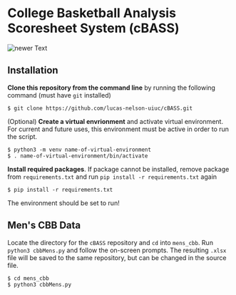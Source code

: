 # College Basketball Analysis Scoresheet System (cBASS)

![newer Text](https://media.giphy.com/media/y7X27SNnBws4KhhXTB/giphy.gif)

## Installation

**Clone this repository from the command line** by running the following command (must have `git` installed)

```
$ git clone https://github.com/lucas-nelson-uiuc/cBASS.git
```

(Optional) **Create a virtual envrionment** and activate virtual environment. For current and future uses, this environment must be active in order to run the script.

```
$ python3 -m venv name-of-virtual-environment
$ . name-of-virtual-environment/bin/activate
```

**Install required packages**. If package cannot be installed, remove package from `requirements.txt` and run `pip install -r requirements.txt` again

```
$ pip install -r requirements.txt
```

The environment should be set to run!

## Men's CBB Data

Locate the directory for the `cBASS` repository and `cd` into `mens_cbb`. Run `python3 cbbMens.py` and follow the on-screen prompts. The resulting `.xlsx` file will be saved to the same repository, but can be changed in the source file.

```
$ cd mens_cbb
$ python3 cbbMens.py
```
